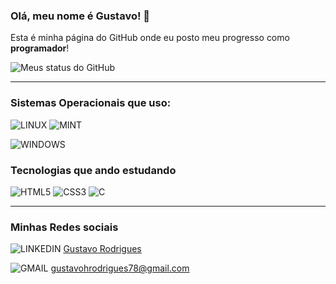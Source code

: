 ### Olá, meu nome é Gustavo! 🖖
Esta é minha página do GitHub onde eu posto meu progresso como **programador**!

![Meus status do GitHub](https://github-readme-stats.vercel.app/api?username=GustavoHRX&show_icons=true&theme=synthwave)

---

### Sistemas Operacionais que uso:

![LINUX](https://img.shields.io/badge/Linux-FCC624?style=for-the-badge&logo=linux&logoColor=black) 
![MINT](https://img.shields.io/badge/Linux_Mint-87CF3E?style=for-the-badge&logo=linux-mint&logoColor=white)

![WINDOWS](https://img.shields.io/badge/Windows-0078D6?style=for-the-badge&logo=windows&logoColor=white)



### Tecnologias que ando estudando 

![HTML5](https://img.shields.io/badge/HTML5-E34F26?style=for-the-badge&logo=html5&logoColor=white)
![CSS3](https://img.shields.io/badge/CSS3-1572B6?style=for-the-badge&logo=css3&logoColor=white)
![C](https://img.shields.io/badge/C-00599C?style=for-the-badge&logo=c&logoColor=white)

---

### Minhas Redes sociais

![LINKEDIN](https://img.shields.io/badge/LinkedIn-0077B5?style=for-the-badge&logo=linkedin&logoColor=white)
[Gustavo Rodrigues](https://www.linkedin.com/in/gustavo-henrique-rodrigues-8253b5240/)

![GMAIL](https://img.shields.io/badge/Gmail-D14836?style=for-the-badge&logo=gmail&logoColor=white)
gustavohrodrigues78@gmail.com
